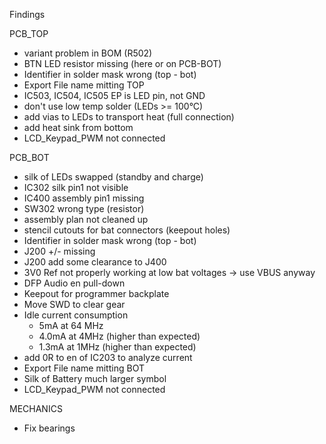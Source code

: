 Findings

PCB_TOP
- variant problem in BOM (R502)
- BTN LED resistor missing (here or on PCB-BOT)
- Identifier in solder mask wrong (top - bot)
- Export File name mitting TOP
- IC503, IC504, IC505 EP is LED pin, not GND
- don't use low temp solder (LEDs >= 100°C)
- add vias to LEDs to transport heat (full connection)
- add heat sink from bottom
- LCD_Keypad_PWM not connected

PCB_BOT
- silk of LEDs swapped (standby and charge)
- IC302 silk pin1 not visible
- IC400 assembly pin1 missing
- SW302 wrong type (resistor)
- assembly plan not cleaned up
- stencil cutouts for bat connectors (keepout holes)
- Identifier in solder mask wrong (top - bot)
- J200 +/- missing
- J200 add some clearance to J400
- 3V0 Ref not properly working at low bat voltages -> use VBUS anyway
- DFP Audio en pull-down
- Keepout for programmer backplate
- Move SWD to clear gear
- Idle current consumption
  - 5mA at 64 MHz
  - 4.0mA at 4MHz (higher than expected)
  - 1.3mA at 1MHz (higher than expected)
- add 0R to en of IC203 to analyze current
- Export File name mitting BOT
- Silk of Battery much larger symbol
- LCD_Keypad_PWM not connected

MECHANICS
- Fix bearings
